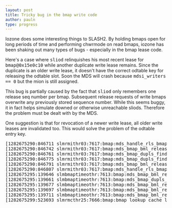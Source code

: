 ```yaml
---
layout: post
title: Tricky bug in the bmap write code 
author: pauln
type: progress
---
```


Iozone does some interesting things to SLASH2.
By holding bmaps open for long periods of time and performing chwrmode
on read bmaps, iozone has been shaking out many types of bugs -
especially in the bmap lease code.

Here's a case where <tt>sliod</tt> relinquishes his most recent lease
for <tt>bmap@0x15e0c10</tt> while another duplicate write lease remains.
Since the duplicate is an older write lease, it doesn't have the correct
odtable key for releasing the odtable slot.
Soon the MDS will crash because <tt>mdsi_writers == 0</tt> but the mion
is still assigned.

This bug is partially caused by the fact that <tt>sliod</tt> only
remembers one release seq number per bmap.
Subsequent release requests of write bmaps overwrite any previously
stored sequence number.
While this seems buggy, it in fact helps simulate downed or otherwise
unreachable sliods.
Therefore the problem must be dealt with by the MDS.

One suggestion is that for revocation of a newer write lease, all older
write leases are invalidated too.
This would solve the problem of the
odtable entry key.

<pre>
[1282675290:846711 slmrmithr03:7617:bmap:mds_handle_rls_bmap:1011] bmap@0x15e0c10 b:1 m:0 i:80000002d9347 opcnt=4 release 4294969716 nid=562995062530842 pid=2147502232 bml=0x15d4820
[1282675290:846742 slmrmithr03:7617:bmap:mds_bmap_bml_release:774] bmap@0x15e0c10 b:1 m:0 i:80000002d9347 opcnt=4 bml=0x15d4820 seq=4294969716 key=-3267403435540628159
[1282675290:846761 slmrmithr03:7617:bmap:mds_bmap_dupls_find:464] bmap@0x15e0c10 b:1 m:1024 i:80000002d9347 opcnt=4 bml=0x15d4c40 tmp=0x15d4c40 (wlease=1 rlease=0) (nwtrs=1 nrdrs=0)
[1282675290:846775 slmrmithr03:7617:bmap:mds_bmap_dupls_find:464] bmap@0x15e0c10 b:1 m:1024 i:80000002d9347 opcnt=4 bml=0x15d4c40 tmp=0x15d4820 (wlease=2 rlease=0) (nwtrs=1 nrdrs=0)
[1282675290:846791 slmrmithr03:7617:bmap:mds_bmap_bml_release:950] bmap@0x15e0c10 b:1 m:0 i:80000002d9347 opcnt=4 removing reference (type=2)
[1282675290:846807 slmrmithr03:7617:bmap:mds_handle_rls_bmap:1019] bmap@0x15e0c10 b:1 m:0 i:80000002d9347 opcnt=3 removing reference (type=0)
[1282675295:139646 slmbmaptimeothr:7613:bmap:mds_bmap_bml_release:774] bmap@0x15e0c10 b:1 m:0 i:80000002d9347 opcnt=2 bml=0x15d4c40 seq=4294969689 key=8707359475757897713
[1282675295:139661 slmbmaptimeothr:7613:bmap:mds_bmap_dupls_find:464] bmap@0x15e0c10 b:1 m:1024 i:80000002d9347 opcnt=2 bml=0x15d4c40 tmp=0x15d4c40 (wlease=1 rlease=0) (nwtrs=1 nrdrs=0)
[1282675295:139677 slmbmaptimeothr:7613:bmap:mds_bmap_bml_release:894] bmap@0x15e0c10 b:1 m:1024 i:80000002d9347 opcnt=2 bml=0x15d4c40 bmdsi_writers=0 bmdsi_readers=0
[1282675295:139697 slmbmaptimeothr:7613:bmap:mds_bmap_bml_release:928] bmap@0x15e0c10 b:1 m:1024 i:80000002d9347 opcnt=2 !bmdsi_writers but bml_key (8707359475757897713) != odtr_key(-3267403435540628159)
[1282675295:139711 slmbmaptimeothr:7613:bmap:mds_bmap_bml_release:950] bmap@0x15e0c10 b:1 m:0 i:80000002d9347 opcnt=2 removing reference (type=2)
[1282675299:523693 slmrmcthr25:7666:bmap:bmap_lookup_cache_locked:123] bmap@0x15e0c10 b:1 m:0 i:80000002d9347 opcnt=2 took reference (type=0)
</pre>

